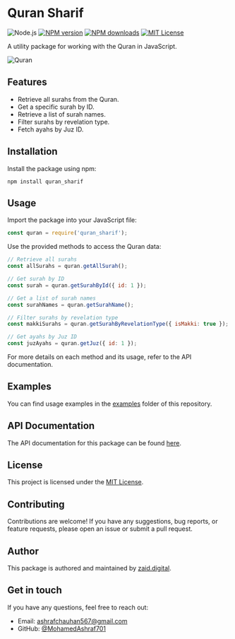 
# Quran Sharif

![Node.js](https://img.shields.io/badge/platform-node.js-green)
[![NPM version][npm-version-image]][npm-url]
[![NPM downloads][npm-downloads-image]][npm-download-url]
[![MIT License][license-image]][license-url]


A utility package for working with the Quran in JavaScript.

![Quran](https://github.com/MohamedAshraf701/quran_sharif/assets/92545354/43421462-c5e2-430d-8441-d9bfd47e9b67)

## Features

- Retrieve all surahs from the Quran.
- Get a specific surah by ID.
- Retrieve a list of surah names.
- Filter surahs by revelation type.
- Fetch ayahs by Juz ID.

## Installation

Install the package using npm:

```shell
npm install quran_sharif
```

## Usage

Import the package into your JavaScript file:

```javascript
const quran = require('quran_sharif');
```

Use the provided methods to access the Quran data:

```javascript
// Retrieve all surahs
const allSurahs = quran.getAllSurah();

// Get surah by ID
const surah = quran.getSurahById({ id: 1 });

// Get a list of surah names
const surahNames = quran.getSurahName();

// Filter surahs by revelation type
const makkiSurahs = quran.getSurahByRevelationType({ isMakki: true });

// Get ayahs by Juz ID
const juzAyahs = quran.getJuz({ id: 1 });
```

For more details on each method and its usage, refer to the API documentation.

## Examples

You can find usage examples in the [examples](https://github.com/MohamedAshraf701/npm_quran_sharif/tree/main/) folder of this repository.

## API Documentation

The API documentation for this package can be found [here](https://github.com/MohamedAshraf701/npm_quran_sharif/tree/main/).

## License

This project is licensed under the [MIT License](https://zaid.digital).

## Contributing

Contributions are welcome! If you have any suggestions, bug reports, or feature requests, please open an issue or submit a pull request.

## Author

This package is authored and maintained by [zaid.digital](https://zaid.digital).

## Get in touch

If you have any questions, feel free to reach out:

- Email: ashrafchauhan567@gmail.com
- GitHub: [@MohamedAshraf701](https://github.com/MohamedAshraf701)



[license-image]: https://img.shields.io/badge/license-MIT-blue.svg?style=flat
[license-url]: LICENSE

[npm-url]: https://npmjs.org/package/quran_sharif
[npm-version-image]: https://img.shields.io/npm/v/quran_sharif.svg?style=flat

[npm-downloads-image]: https://img.shields.io/npm/dm/quran_sharif.svg?style=flat
[npm-download-url]: https://npmcharts.com/compare/quran_sharif?minimal=true
